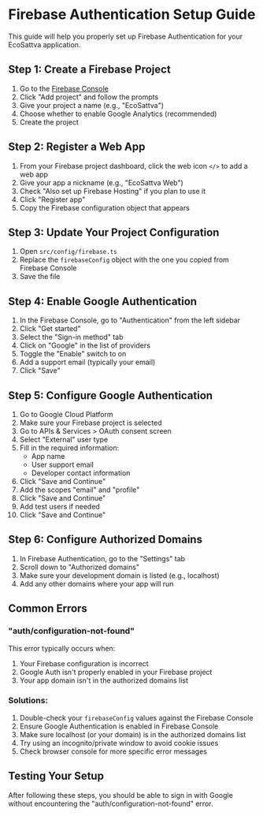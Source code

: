 # Firebase Authentication Setup Guide

This guide will help you properly set up Firebase Authentication for your EcoSattva application.

## Step 1: Create a Firebase Project

1. Go to the [Firebase Console](https://console.firebase.google.com/)
2. Click "Add project" and follow the prompts
3. Give your project a name (e.g., "EcoSattva")
4. Choose whether to enable Google Analytics (recommended)
5. Create the project

## Step 2: Register a Web App

1. From your Firebase project dashboard, click the web icon `</>` to add a web app
2. Give your app a nickname (e.g., "EcoSattva Web")
3. Check "Also set up Firebase Hosting" if you plan to use it
4. Click "Register app"
5. Copy the Firebase configuration object that appears

## Step 3: Update Your Project Configuration

1. Open `src/config/firebase.ts`
2. Replace the `firebaseConfig` object with the one you copied from Firebase Console
3. Save the file

## Step 4: Enable Google Authentication

1. In the Firebase Console, go to "Authentication" from the left sidebar
2. Click "Get started"
3. Select the "Sign-in method" tab
4. Click on "Google" in the list of providers
5. Toggle the "Enable" switch to on
6. Add a support email (typically your email)
7. Click "Save"

## Step 5: Configure Google Authentication

1. Go to Google Cloud Platform
2. Make sure your Firebase project is selected
3. Go to APIs & Services > OAuth consent screen
4. Select "External" user type
5. Fill in the required information:
   - App name
   - User support email
   - Developer contact information
6. Click "Save and Continue"
7. Add the scopes "email" and "profile"
8. Click "Save and Continue"
9. Add test users if needed
10. Click "Save and Continue"

## Step 6: Configure Authorized Domains

1. In Firebase Authentication, go to the "Settings" tab
2. Scroll down to "Authorized domains"
3. Make sure your development domain is listed (e.g., localhost)
4. Add any other domains where your app will run

## Common Errors

### "auth/configuration-not-found"

This error typically occurs when:
1. Your Firebase configuration is incorrect
2. Google Auth isn't properly enabled in your Firebase project
3. Your app domain isn't in the authorized domains list

### Solutions:

1. Double-check your `firebaseConfig` values against the Firebase Console
2. Ensure Google Authentication is enabled in Firebase Console
3. Make sure localhost (or your domain) is in the authorized domains list
4. Try using an incognito/private window to avoid cookie issues
5. Check browser console for more specific error messages

## Testing Your Setup

After following these steps, you should be able to sign in with Google without encountering the "auth/configuration-not-found" error. 